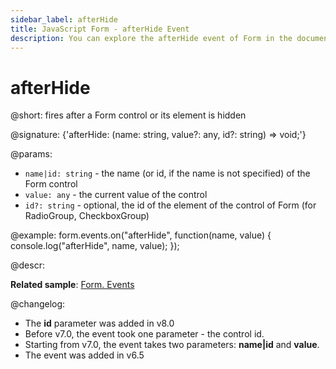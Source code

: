 ```yaml
---
sidebar_label: afterHide
title: JavaScript Form - afterHide Event 
description: You can explore the afterHide event of Form in the documentation of the DHTMLX JavaScript UI library. Browse developer guides and API reference, try out code examples and live demos, and download a free 30-day evaluation version of DHTMLX Suite 7.
---
```


# afterHide

@short: fires after a Form control or its element is hidden

@signature: {'afterHide: (name: string, value?: any, id?: string) => void;'}

@params:
- `name|id: string` - the name (or id, if the name is not specified) of the Form control
- `value: any` - the current value of the control
- `id?: string` - optional, the id of the element of the control of Form (for RadioGroup, CheckboxGroup)

@example:
form.events.on("afterHide", function(name, value) {
    console.log("afterHide", name, value); 
});

@descr:

**Related sample**: [Form. Events](https://snippet.dhtmlx.com/vyipsaoa)

@changelog:

- The **id** parameter was added in v8.0
- Before v7.0, the event took one parameter - the control id.
- Starting from v7.0, the event takes two parameters: **name|id** and **value**.
- The event was added in v6.5

[comment]: # (@relatedapi: form/api/form_beforehide_event.md)
